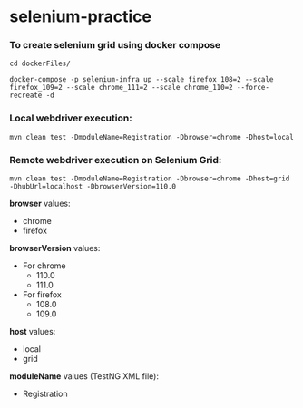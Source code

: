 # selenium-practice

### To create selenium grid using docker compose
`cd dockerFiles/`

`docker-compose -p selenium-infra up --scale firefox_108=2 --scale firefox_109=2 --scale chrome_111=2 --scale chrome_110=2 --force-recreate -d
`


### Local webdriver execution:
`mvn clean test -DmoduleName=Registration -Dbrowser=chrome -Dhost=local`


### Remote webdriver execution on Selenium Grid:
`mvn clean test -DmoduleName=Registration -Dbrowser=chrome -Dhost=grid -DhubUrl=localhost -DbrowserVersion=110.0`


**browser** values:
- chrome
- firefox

**browserVersion** values:
- For chrome 
  - 110.0
  - 111.0
- For firefox
  - 108.0
  - 109.0

**host** values:
- local
- grid

**moduleName** values (TestNG XML file):
- Registration
